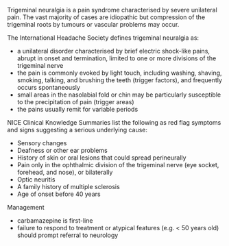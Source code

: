 Trigeminal neuralgia is a pain syndrome characterised by severe unilateral pain. The vast majority of cases are idiopathic but compression of the trigeminal roots by tumours or vascular problems may occur.  
  
The International Headache Society defines trigeminal neuralgia as:  
* a unilateral disorder characterised by brief electric shock\-like pains, abrupt in onset and termination, limited to one or more divisions of the trigeminal nerve
* the pain is commonly evoked by light touch, including washing, shaving, smoking, talking, and brushing the teeth (trigger factors), and frequently occurs spontaneously
* small areas in the nasolabial fold or chin may be particularly susceptible to the precipitation of pain (trigger areas)
* the pains usually remit for variable periods

  
NICE Clinical Knowledge Summaries list the following as red flag symptoms and signs suggesting a serious underlying cause:  
* Sensory changes
* Deafness or other ear problems
* History of skin or oral lesions that could spread perineurally
* Pain only in the ophthalmic division of the trigeminal nerve (eye socket, forehead, and nose), or bilaterally
* Optic neuritis
* A family history of multiple sclerosis
* Age of onset before 40 years

  
Management  
* carbamazepine is first\-line
* failure to respond to treatment or atypical features (e.g. \< 50 years old) should prompt referral to neurology
